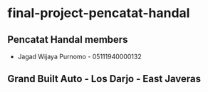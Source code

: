 ﻿# final-project-pencatat-handal

## Pencatat Handal members
- Jagad Wijaya Purnomo - 05111940000132

## Grand Built Auto - Los Darjo - East Javeras
